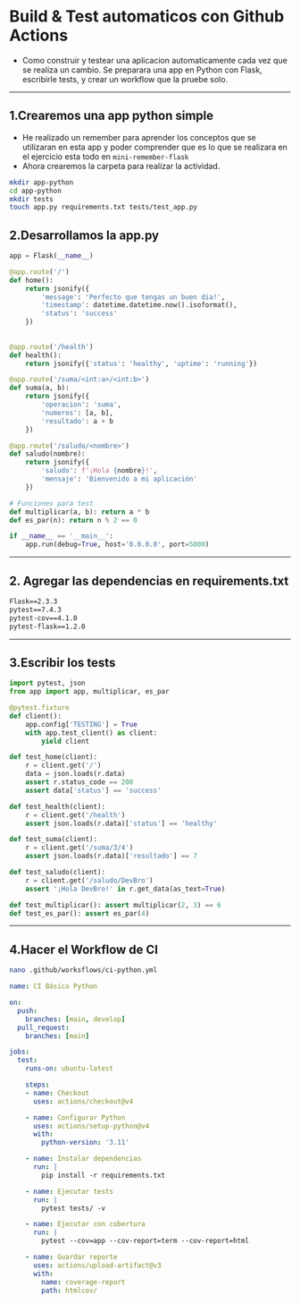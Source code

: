 # Build & Test automaticos con Github Actions
* Como construir y testear una aplicacion automaticamente cada vez que se realiza un cambio. Se preparara una app en Python con Flask, escribirle tests, y crear un workflow que la pruebe solo.

---

## 1.Crearemos una app python simple
* He realizado un remember para aprender los conceptos que se utilizaran en esta app y poder comprender que es lo que se realizara en el ejercicio esta todo en `mini-remember-flask`
* Ahora crearemos la carpeta para realizar la actividad.
```bash
mkdir app-python
cd app-python
mkdir tests
touch app.py requirements.txt tests/test_app.py
```
## 2.Desarrollamos la app.py
```py
app = Flask(__name__)

@app.route('/')
def home():
    return jsonify({
        'message': 'Perfecto que tengas un buen dia!',
        'timestamp': datetime.datetime.now().isoformat(),
        'status': 'success'
    })
        
    
@app.route('/health')
def health():
    return jsonify({'status': 'healthy', 'uptime': 'running'})

@app.route('/suma/<int:a>/<int:b>')
def suma(a, b):
    return jsonify({
        'operacion': 'suma',
        'numeros': [a, b],
        'resultado': a + b
    })

@app.route('/saludo/<nombre>')
def saludo(nombre):
    return jsonify({
        'saludo': f'¡Hola {nombre}!',
        'mensaje': 'Bienvenido a mi aplicación'
    })

# Funciones para test
def multiplicar(a, b): return a * b
def es_par(n): return n % 2 == 0

if __name__ == '__main__':
    app.run(debug=True, host='0.0.0.0', port=5000)
```

---

## 2. Agregar las dependencias en requirements.txt
```txt
Flask==2.3.3
pytest==7.4.3
pytest-cov==4.1.0
pytest-flask==1.2.0
```
---

## 3.Escribir los tests
```py
import pytest, json
from app import app, multiplicar, es_par

@pytest.fixture
def client():
    app.config['TESTING'] = True
    with app.test_client() as client:
        yield client

def test_home(client):
    r = client.get('/')
    data = json.loads(r.data)
    assert r.status_code == 200
    assert data['status'] == 'success'

def test_health(client):
    r = client.get('/health')
    assert json.loads(r.data)['status'] == 'healthy'

def test_suma(client):
    r = client.get('/suma/3/4')
    assert json.loads(r.data)['resultado'] == 7

def test_saludo(client):
    r = client.get('/saludo/DevBro')
    assert '¡Hola DevBro!' in r.get_data(as_text=True)

def test_multiplicar(): assert multiplicar(2, 3) == 6
def test_es_par(): assert es_par(4)
```

---

## 4.Hacer el Workflow de CI 
```bash
nano .github/worksflows/ci-python.yml
```
```yml
name: CI Básico Python

on:
  push:
    branches: [main, develop]
  pull_request:
    branches: [main]

jobs:
  test:
    runs-on: ubuntu-latest

    steps:
    - name: Checkout
      uses: actions/checkout@v4

    - name: Configurar Python
      uses: actions/setup-python@v4
      with:
        python-version: '3.11'

    - name: Instalar dependencias
      run: |
        pip install -r requirements.txt

    - name: Ejecutar tests
      run: |
        pytest tests/ -v

    - name: Ejecutar con cobertura
      run: |
        pytest --cov=app --cov-report=term --cov-report=html

    - name: Guardar reporte
      uses: actions/upload-artifact@v3
      with:
        name: coverage-report
        path: htmlcov/
```